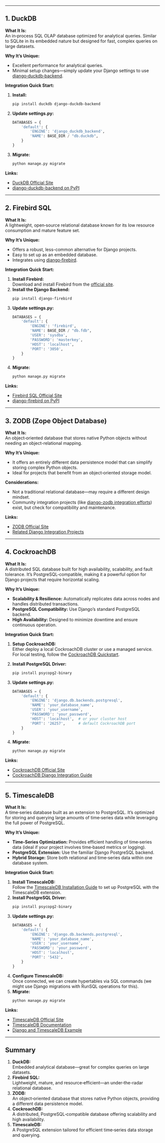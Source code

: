 
---

## 1. DuckDB

**What It Is:**  
An in‑process SQL OLAP database optimized for analytical queries. Similar to SQLite in its embedded nature but designed for fast, complex queries on large datasets.

**Why It’s Unique:**  
- Excellent performance for analytical queries.
- Minimal setup changes—simply update your Django settings to use [django‑duckdb‑backend](https://pypi.org/project/django-duckdb-backend/).

**Integration Quick Start:**

1. **Install:**
   ```bash
   pip install duckdb django-duckdb-backend
   ```
2. **Update settings.py:**
   ```python
   DATABASES = {
       'default': {
           'ENGINE': 'django_duckdb_backend',
           'NAME': BASE_DIR / "db.duckdb",
       }
   }
   ```
3. **Migrate:**
   ```bash
   python manage.py migrate
   ```

**Links:**  
- [DuckDB Official Site](https://duckdb.org/)  
- [django-duckdb-backend on PyPI](https://pypi.org/project/django-duckdb-backend/)

---

## 2. Firebird SQL

**What It Is:**  
A lightweight, open‑source relational database known for its low resource consumption and mature feature set.

**Why It’s Unique:**  
- Offers a robust, less-common alternative for Django projects.
- Easy to set up as an embedded database.
- Integrates using [django‑firebird](https://pypi.org/project/django-firebird/).

**Integration Quick Start:**

1. **Install Firebird:**  
   Download and install Firebird from the [official site](https://firebirdsql.org/en/).
2. **Install the Django Backend:**
   ```bash
   pip install django-firebird
   ```
3. **Update settings.py:**
   ```python
   DATABASES = {
       'default': {
           'ENGINE': 'firebird',
           'NAME': BASE_DIR / "db.fdb",
           'USER': 'sysdba',
           'PASSWORD': 'masterkey',
           'HOST': 'localhost',
           'PORT': '3050',
       }
   }
   ```
4. **Migrate:**
   ```bash
   python manage.py migrate
   ```

**Links:**  
- [Firebird SQL Official Site](https://firebirdsql.org/en/)  
- [django-firebird on PyPI](https://pypi.org/project/django-firebird/)

---

## 3. ZODB (Zope Object Database)

**What It Is:**  
An object‑oriented database that stores native Python objects without needing an object-relational mapping.  

**Why It’s Unique:**  
- It offers an entirely different data persistence model that can simplify storing complex Python objects.
- Ideal for projects that benefit from an object‑oriented storage model.

**Considerations:**  
- Not a traditional relational database—may require a different design mindset.
- Community integration projects (like [django-zodb integration efforts](https://github.com/davidfischer/relstorage)) exist, but check for compatibility and maintenance.

**Links:**  
- [ZODB Official Site](https://www.zodb.org/en/latest/)  
- [Related Django Integration Projects](https://github.com/davidfischer/relstorage)

---

## 4. CockroachDB

**What It Is:**  
A distributed SQL database built for high availability, scalability, and fault tolerance. It’s PostgreSQL‑compatible, making it a powerful option for Django projects that require horizontal scaling.

**Why It’s Unique:**  
- **Scalability & Resilience:** Automatically replicates data across nodes and handles distributed transactions.
- **PostgreSQL Compatibility:** Use Django’s standard PostgreSQL backend.
- **High Availability:** Designed to minimize downtime and ensure continuous operation.

**Integration Quick Start:**

1. **Setup CockroachDB:**  
   Either deploy a local CockroachDB cluster or use a managed service. For local testing, follow the [CockroachDB Quickstart](https://www.cockroachlabs.com/docs/stable/start-a-local-cluster.html).

2. **Install PostgreSQL Driver:**
   ```bash
   pip install psycopg2-binary
   ```
3. **Update settings.py:**
   ```python
   DATABASES = {
       'default': {
           'ENGINE': 'django.db.backends.postgresql',
           'NAME': 'your_database_name',
           'USER': 'your_username',
           'PASSWORD': 'your_password',
           'HOST': 'localhost',  # or your cluster host
           'PORT': '26257',      # default CockroachDB port
       }
   }
   ```
4. **Migrate:**
   ```bash
   python manage.py migrate
   ```

**Links:**  
- [CockroachDB Official Site](https://www.cockroachlabs.com/)  
- [CockroachDB Django Integration Guide](https://www.cockroachlabs.com/docs/stable/build-a-django-app-with-cockroachdb.html)

---

## 5. TimescaleDB

**What It Is:**  
A time‑series database built as an extension to PostgreSQL. It’s optimized for storing and querying large amounts of time‑series data while leveraging the full power of PostgreSQL.

**Why It’s Unique:**  
- **Time-Series Optimization:** Provides efficient handling of time‑series data (ideal if your project involves time‑based metrics or logging).
- **PostgreSQL Extension:** Use the familiar Django PostgreSQL backend.
- **Hybrid Storage:** Store both relational and time‑series data within one database system.

**Integration Quick Start:**

1. **Install TimescaleDB:**  
   Follow the [TimescaleDB Installation Guide](https://docs.timescale.com/latest/getting-started/installation) to set up PostgreSQL with the TimescaleDB extension.
2. **Install PostgreSQL Driver:**
   ```bash
   pip install psycopg2-binary
   ```
3. **Update settings.py:**
   ```python
   DATABASES = {
       'default': {
           'ENGINE': 'django.db.backends.postgresql',
           'NAME': 'your_database_name',
           'USER': 'your_username',
           'PASSWORD': 'your_password',
           'HOST': 'localhost',
           'PORT': '5432',
       }
   }
   ```
4. **Configure TimescaleDB:**  
   Once connected, we can create hypertables via SQL commands (we might use Django migrations with RunSQL operations for this).
5. **Migrate:**
   ```bash
   python manage.py migrate
   ```

**Links:**  
- [TimescaleDB Official Site](https://www.timescale.com/)  
- [TimescaleDB Documentation](https://docs.timescale.com/)  
- [Django and TimescaleDB Example](https://www.timescale.com/blog/how-to-build-a-time-series-app-with-django/)

---

## Summary

1. **DuckDB:**  
   Embedded analytical database—great for complex queries on large datasets.
2. **Firebird SQL:**  
   Lightweight, mature, and resource‑efficient—an under‑the-radar relational database.
3. **ZODB:**  
   An object‑oriented database that stores native Python objects, providing a different data persistence model.
4. **CockroachDB:**  
   A distributed, PostgreSQL‑compatible database offering scalability and high availability.
5. **TimescaleDB:**  
   A PostgreSQL extension tailored for efficient time‑series data storage and querying.
